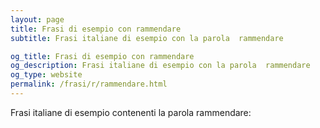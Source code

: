 ```yaml
---
layout: page
title: Frasi di esempio con rammendare 
subtitle: Frasi italiane di esempio con la parola  rammendare

og_title: Frasi di esempio con rammendare 
og_description: Frasi italiane di esempio con la parola  rammendare
og_type: website
permalink: /frasi/r/rammendare.html
---
```


Frasi italiane di esempio contenenti la parola rammendare:



